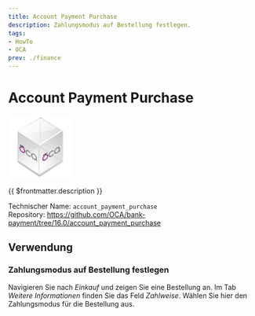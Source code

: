 ```yaml
---
title: Account Payment Purchase
description: Zahlungsmodus auf Bestellung festlegen.
tags:
- HowTo
- OCA
prev: ./finance
---
```

# Account Payment Purchase
![icon_oca_app](attachments/icon_oca_app.png)

{{ $frontmatter.description }}

Technischer Name: `account_payment_purchase`\
Repository: <https://github.com/OCA/bank-payment/tree/16.0/account_payment_purchase>

## Verwendung

### Zahlungsmodus auf Bestellung festlegen

Navigieren Sie nach *Einkauf* und zeigen Sie eine Bestellung an. Im Tab *Weitere Informationen* finden Sie das Feld *Zahlweise*. Wählen Sie hier den Zahlungsmodus für die Bestellung aus.